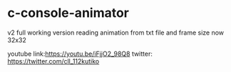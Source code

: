 # c-console-animator
v2 
full working version reading animation from txt file and frame size now 32x32
 
youtube link:https://youtu.be/iFjjO2_98Q8
twitter: https://twitter.com/cll_112kutiko
